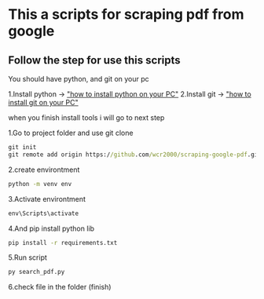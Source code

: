 # This a scripts for scraping pdf from google
## Follow the step for use this scripts
You should have python, and git on your pc

1.Install python -> ["how to install python on your PC"](https://www.youtube.com/watch?v=KdSXLAs_rbY)
2.Install git -> ["how to install git on your PC"](https://www.youtube.com/watch?v=06oCayQf0A0)

when you finish install tools i will go to next step

1.Go to project folder and use git clone
```cmd
git init
git remote add origin https://github.com/wcr2000/scraping-google-pdf.git
```
2.create environtment 
```cmd
python -m venv env
```
3.Activate environtment
```cmd
env\Scripts\activate
```
4.And pip install python lib
```cmd
pip install -r requirements.txt
```
5.Run script
```cmd
py search_pdf.py
```
6.check file in the folder (finish)
